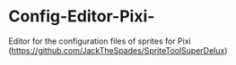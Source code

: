 # Config-Editor-Pixi-
Editor for the configuration files of sprites for Pixi (https://github.com/JackTheSpades/SpriteToolSuperDelux)
